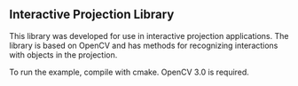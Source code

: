 ## Interactive Projection Library
This library was developed for use in interactive projection applications. The library is based on OpenCV and has methods for recognizing interactions with objects in the projection.

To run the example, compile with cmake.
OpenCV 3.0 is required.



